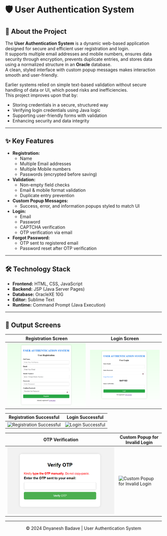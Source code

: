 # 🛡️ User Authentication System

## 📌 About the Project
The **User Authentication System** is a dynamic web-based application designed for secure and efficient user registration and login.  
It supports multiple email addresses and mobile numbers, ensures data security through encryption, prevents duplicate entries, and stores data using a normalized structure in an **Oracle** database.  
A clean, styled interface with custom popup messages makes interaction smooth and user-friendly.

Earlier systems relied on simple text-based validation without secure handling of data or UI, which posed risks and inefficiencies.  
This project improves upon that by:

- Storing credentials in a secure, structured way
- Verifying login credentials using Java logic
- Supporting user-friendly forms with validation
- Enhancing security and data integrity

---

## ✨ Key Features
- **Registration:**
  - Name
  - Multiple Email addresses
  - Multiple Mobile numbers
  - Passwords (encrypted before saving)
- **Validation:**
  - Non-empty field checks
  - Email & mobile format validation
  - Duplicate entry prevention
- **Custom Popup Messages:**
  - Success, error, and information popups styled to match UI
- **Login:**
  - Email
  - Password
  - CAPTCHA verification
  - OTP verification via email
- **Forgot Password:**
  - OTP sent to registered email
  - Password reset after OTP verification

---

## 🛠️ Technology Stack
- **Frontend:** HTML, CSS, JavaScript
- **Backend:** JSP (Java Server Pages)
- **Database:** OracleXE 10G
- **Editor:** Sublime Text
- **Runtime:** Command Prompt (Java Execution)

---

## 📸 Output Screens

| Registration Screen | Login Screen |
| --- | --- |
| ![Registration Screen](https://raw.githubusercontent.com/dnyaneshsb20/User-Authentication-System/main/ragistration.png) | ![Login Screen](https://raw.githubusercontent.com/dnyaneshsb20/User-Authentication-System/main/login-page.png) |

| Registration Successful | Login Successful |
| --- | --- |
| ![Registration Successful](https://raw.githubusercontent.com/dnyaneshsb20/User-Authentication-System/main/registration-sucessful.png) | ![Login Successful](https://raw.githubusercontent.com/dnyaneshsb20/User-Authentication-System/main/Login-Sucessful.png) |

| OTP Verification | Custom Popup for Invalid Login |
| --- | --- |
| ![OTP Verification](https://raw.githubusercontent.com/dnyaneshsb20/User-Authentication-System/main/OTP-Verification.png) | ![Custom Popup for Invalid Login](https://raw.githubusercontent.com/dnyaneshsb20/User-Authentication-System/main/Invalid-LoginPopup.png) |


---

<div align="center">
© 2024 Dnyanesh Badave | User Authentication System
</div>

